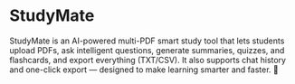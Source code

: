# StudyMate
StudyMate is an AI-powered multi-PDF smart study tool that lets students upload PDFs, ask intelligent questions, generate summaries, quizzes, and flashcards, and export everything (TXT/CSV). It also supports chat history and one-click export — designed to make learning smarter and faster. 🚀
